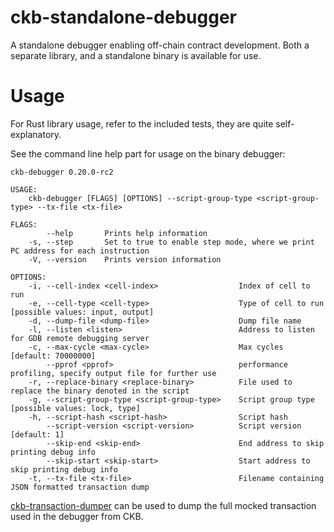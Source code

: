 # ckb-standalone-debugger
A standalone debugger enabling off-chain contract development. Both a separate library, and a standalone binary is available for use.

# Usage

For Rust library usage, refer to the included tests, they are quite self-explanatory.

See the command line help part for usage on the binary debugger:

```
ckb-debugger 0.20.0-rc2

USAGE:
    ckb-debugger [FLAGS] [OPTIONS] --script-group-type <script-group-type> --tx-file <tx-file>

FLAGS:
        --help       Prints help information
    -s, --step       Set to true to enable step mode, where we print PC address for each instruction
    -V, --version    Prints version information

OPTIONS:
    -i, --cell-index <cell-index>                  Index of cell to run
    -e, --cell-type <cell-type>                    Type of cell to run [possible values: input, output]
    -d, --dump-file <dump-file>                    Dump file name
    -l, --listen <listen>                          Address to listen for GDB remote debugging server
    -c, --max-cycle <max-cycle>                    Max cycles [default: 70000000]
        --pprof <pprof>                            performance profiling, specify output file for further use
    -r, --replace-binary <replace-binary>          File used to replace the binary denoted in the script
    -g, --script-group-type <script-group-type>    Script group type [possible values: lock, type]
    -h, --script-hash <script-hash>                Script hash
        --script-version <script-version>          Script version [default: 1]
        --skip-end <skip-end>                      End address to skip printing debug info
        --skip-start <skip-start>                  Start address to skip printing debug info
    -t, --tx-file <tx-file>                        Filename containing JSON formatted transaction dump
```

[ckb-transaction-dumper](https://github.com/xxuejie/ckb-transaction-dumper) can be used to dump the full mocked transaction used in the debugger from CKB.
